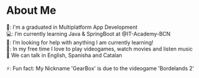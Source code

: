 <h1>About Me</h1>
  🏫: I'm a graduated in Multiplatform App Development <br>
  💻: I’m currently learning Java & SpringBoot at @IT-Academy-BCN <br>
  🤖: I’m looking for help with anything I am currently learning! <br>
  👾: In my free time I love to play videogames, watch movies and listen music <br>
  💬 We can talk in English, Spanisha and Catalan <br>
  <br>
  ⚡: Fun fact: My Nickname 'GearBox' is due to the videogame 'Bordelands 2'


